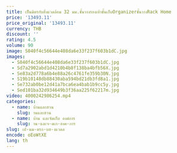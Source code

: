 ```yaml
---
title: เป็นมิตรกับสิ่งแวดล้อม 32 มม.ชั้นวางรองเท้าชั้นเก็บOrganizerชั้นวางRack Home
price: '13493.11'
price_original: '13493.11'
currency: THB
discount: ''
rating: 4.5
volume: 90
image: S040f4c56644e408da6e33f237f603b1dC.jpg
images:
  - S040f4c56644e408da6e33f237f603b1dC.jpg
  - Sd7a2902abd1d4210b4b8f138ba4bfb56X.jpg
  - Se83a2d778a6b4e88a26c4761fe359b30N.jpg
  - S19b10148db88430aba594bd21db3fd8a1.jpg
  - Se732ab0be12d41a7bca6ea4bab1b9cc5y.jpg
  - Sed101ba32d934649b3f36aa225f62217m.jpg
video: 4000242986254.mp4
categories:
  - name: บ้านและสวน
    slug: านและสวน
  - name: บ้าน และจัดเก็บ องค์การ
    slug: าน-และจ-ดเก-องค-การ
slug: เป-นม-ตรก-บส-งแวดล
encode: oEoWtXE
lang: th
---
```

  